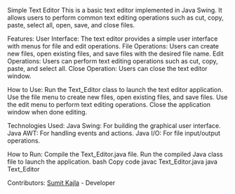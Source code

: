 Simple Text Editor
This is a basic text editor implemented in Java Swing. It allows users to perform common text editing operations such as cut, copy, paste, select all, open, save, and close files.

Features:
User Interface: The text editor provides a simple user interface with menus for file and edit operations.
File Operations: Users can create new files, open existing files, and save files with the desired file name.
Edit Operations: Users can perform text editing operations such as cut, copy, paste, and select all.
Close Operation: Users can close the text editor window.

How to Use:
Run the Text_Editor class to launch the text editor application.
Use the file menu to create new files, open existing files, and save files.
Use the edit menu to perform text editing operations.
Close the application window when done editing.

Technologies Used:
Java Swing: For building the graphical user interface.
Java AWT: For handling events and actions.
Java I/O: For file input/output operations.

How to Run:
Compile the Text_Editor.java file.
Run the compiled Java class file to launch the application.
bash
Copy code
javac Text_Editor.java
java Text_Editor

Contributors:
[Sumit Kajla](https://github.com/sumitkajlaaa) - Developer
